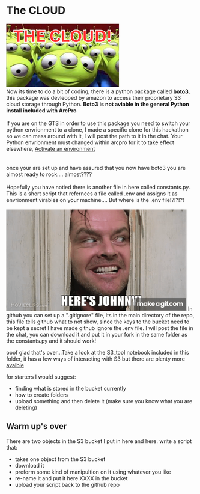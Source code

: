 # The CLOUD
![cloud](media/THECLOUD.png)
<br>
Now its time to do a bit of coding, there is a python package called [**boto3**](https://boto3.amazonaws.com/v1/documentation/api/latest/index.html), this package was devleoped by amazon to access their proprietary S3 cloud storage through Python. **Boto3 is not aviable in the general Python install included with ArcPro** 
<br>
<br>
If you are on the GTS in order to use this package you need to switch your python envrionment to a clone, I made a specific clone for this hackathon so we can mess around with it, I will post the path to it in the chat. Your Python envrionment must changed within arcpro for it to take effect elsewhere, [Activate an environment](https://pro.arcgis.com/en/pro-app/latest/arcpy/get-started/activate-an-environment.htm)
<br>
<br>
<br>
once your are set up and have assured that you now have boto3 you are almost ready to rock.... almost???? 
<br>
<br>
Hopefully you have notied there is another file in here called constants.py. This is a short script that refernces a file called .env and assigns it as envrionment virables on your machine.... But where is the .env file!?!?!?! 
<br>
<br>
![here's gitignore](media/cJk23n.gif)
In github you can set up a ".gitignore" file, its in the main directory of the repo, this file tells github what to not show, since the keys to the bucket need to be kept a secret I have made github ignore the .env file. I will post the file in the chat, you can download it and put it in your fork in the same folder as the constants.py and it should work!

ooof glad that's over...Take a look at the S3_tool notebook included in this folder, it has a few ways of interacting with S3 but there are plenty more [avaible](https://boto3.amazonaws.com/v1/documentation/api/latest/guide/s3-examples.html)

for starters I would suggest:
- finding what is stored in the bucket currently
- how to create folders
- upload something and then delete it (make sure you know what you are deleting)

## Warm up's over
There are two objects in the S3 bucket I put in here and here. 
write a script that:
- takes one object from the S3 bucket
- download it
- preform some kind of manipultion on it using whatever you like
- re-name it and put it here XXXX in the bucket
- upload your script back to the github repo 
